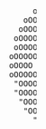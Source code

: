 
<html lang="en">
<head>
    <meta charset="UTF-8">
    <meta http-equiv="X-UA-Compatible" content="IE=edge">
    <meta name="viewport" content="width=device-width, initial-scale=1.0">
    <title>pokr</title>
</head>
<body> 



<pre>

                                                                        __OOOOOOOOO__
                                                                   oOOOOOOOOOOOOOOOOOOOOOo
                                                               oOOOOOOOOOOOOOOOOOOOOOOOOOOOOOo
                                                             oOOOOOOOOOOOOOOOOOOOOOOOOOOOOOOOOOo                
                                                           oOOOOOOOOOOOOOOOOOOOOOOOOOOOOOOOOOOOOOo
                                                         oOOOOOOOOOOOOOOOOOOOOOOOOOOOOOOOOOOOOOOOOOo                             
                                                        oOOOOOOOOOOO"  "OOOOOOOOOOOOOOO"  "OOOOOOOOOo   
                                                       oOOOOOOOOOOO      OOOOOOOOOOOOO      OOOOOOOOOo
                                                       oOOOOOOOOOOOOo  oOOOOOOOOOOOOOOOo  oOOOOOOOOOOO                                              
                                                      oOOOOOOOOOOOOOOOOOOOOOOOOOOOOOOOOOOOOOOOOOOOOOOOo                                                
                                                      oOOOO     OOOOOOOOOOOOOOOOOOOOOOOOOOOOO     OOOOo                                          
                                                      oOOOOOO OOOOOOOOOOOOOOOOOOOOOOOOOOOOOOOOO OOOOOOo
                                                       "OOOOO  OOOOOOOOOOOOOOOOOOOOOOOOOOOOOOO  OOOOO"
                                                       "OOOOOO  "OOOOOOOOOOOOOOOOOOOOOOOOOOO"  OOOOOO"
                                                        "OOOOOO  "OOOOOOOOOOOOOOOOOOOOOOOOO"  OOOOOO" 
                                                         "OOOOOOo  "OOOOOOOOOOOOOOOOOOOOO"  oOOOOO"
                                                           "OOOOOOOo  "OOOOOOOOOOOOOOO"  oOOOOOO"
                                                             "OOOOOOOOo  "OOOOOOOOO"  oOOOOOOO"
                                                                "OOOOOOOOo         oOOOOOOO"
                                                                    "OOOOOOOOOOOOOOOOOO"
                                                                        ""oooooooo""


</pre>
</body>
</html>
